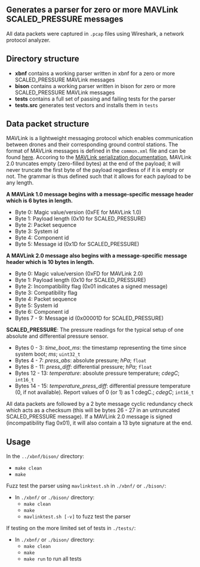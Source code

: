 ## Generates a parser for zero or more MAVLink SCALED_PRESSURE messages

All data packets were captured in `.pcap` files using Wireshark, a network protocol analyzer.

## Directory structure

* **xbnf** contains a working parser written in xbnf for a zero or more SCALED_PRESSURE MAVLink messages
* **bison** contains a working parser written in bison for zero or more SCALED_PRESSURE MAVLink messages
* **tests** contains a full set of passing and failing tests for the parser
* **tests.src** generates test vectors and installs them in `tests`

## Data packet structure
MAVLink is a lightweight messaging protocol which enables communication between drones and their corresponding ground control stations.
The format of MAVLink messages is defined in the `common.xml` file and can be found [here](https://mavlink.io/en/messages/common.html).
Accoring to the [MAVLink serialization documentation](https://mavlink.io/en/guide/serialization.html), MAVLink 2.0 truncates empty (zero-filled bytes) at the end of the payload; it will never truncate the first byte of the payload regardless of if it is empty or not. The grammar is thus defined such that it allows for each payload to be any length.


**A MAVLink 1.0 message begins with a message-specific message header which is 6 bytes in length.**

* Byte 0: Magic value/version (0xFE for MAVLink 1.0)
* Byte 1: Payload length (0x10 for SCALED_PRESSURE)
* Byte 2: Packet sequence
* Byte 3: System id
* Byte 4: Component id
* Byte 5: Message id (0x1D for SCALED_PRESSURE)

**A MAVLink 2.0 message also begins with a message-specific message header which is 10 bytes in length.**

* Byte 0: Magic value/version (0xFD for MAVLink 2.0)
* Byte 1: Payload length (0x10 for SCALED_PRESSURE)
* Byte 2: Incompatibility flag (0x01 indicates a signed message)
* Byte 3: Compatibility flag
* Byte 4: Packet sequence
* Byte 5: System id
* Byte 6: Component id
* Bytes 7 - 9: Message id (0x00001D for SCALED_PRESSURE)


**SCALED_PRESSURE**: The pressure readings for the typical setup of one absolute and differential pressure sensor.

* Bytes 0 - 3: *time_boot_ms*: the timestamp representing the time since system boot; *ms*; `uint32_t`
* Bytes 4 - 7: *press_abs*: absolute pressure; *hPa*; `float`
* Bytes 8 - 11: *press_diff*: differential pressure; *hPa*; `float`
* Bytes 12 - 13: *temperature*: absolute pressure temperature; *cdegC*; `int16_t`
* Bytes 14 - 15: *temperature_press_diff*: differential pressure temperature (0, if not available). Report values of 0 (or 1) as 1 cdegC.; *cdegC*; `int16_t`

All data packets are followed by a 2 byte message cyclic redundancy check which acts as a checksum (this will be bytes 26 - 27 in an untruncated SCALED_PRESSURE message).
If a MAVLink 2.0 message is signed (incompatibility flag 0x01), it will also contain a 13 byte signature at the end.

## Usage

In the `../xbnf/bison/` directory:
* `make clean`
* `make`

Fuzz test the parser using `mavlinktest.sh` in `./xbnf/` or `./bison/`:
* In `./xbnf/` or `./bison/` directory:
  * `make clean`
  * `make`
  * `mavlinktest.sh [-v]` to fuzz test the parser

If testing on the more limited set of tests in `./tests/`:
* In `./xbnf/` or `./bison/` directory:
  * `make clean`
  * `make`
  * `make run` to run all tests
